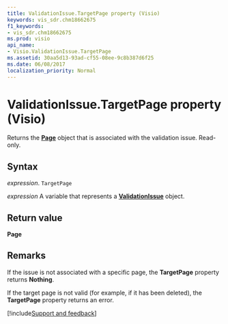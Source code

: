 ```yaml
---
title: ValidationIssue.TargetPage property (Visio)
keywords: vis_sdr.chm18662675
f1_keywords:
- vis_sdr.chm18662675
ms.prod: visio
api_name:
- Visio.ValidationIssue.TargetPage
ms.assetid: 30aa5d13-93ad-cf55-08ee-9c8b387d6f25
ms.date: 06/08/2017
localization_priority: Normal
---
```



# ValidationIssue.TargetPage property (Visio)

Returns the  **[Page](Visio.Page.md)** object that is associated with the validation issue. Read-only.


## Syntax

_expression_. `TargetPage`

_expression_ A variable that represents a **[ValidationIssue](Visio.ValidationIssue.md)** object.


## Return value

 **Page**


## Remarks

If the issue is not associated with a specific page, the  **TargetPage** property returns **Nothing**.

If the target page is not valid (for example, if it has been deleted), the  **TargetPage** property returns an error.

[!include[Support and feedback](~/includes/feedback-boilerplate.md)]